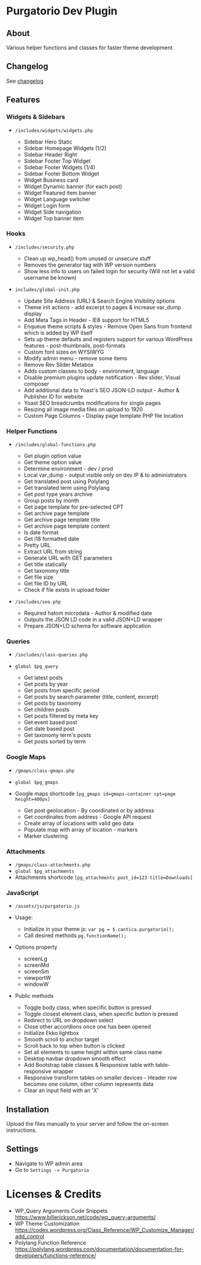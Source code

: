 # Purgatorio Dev Plugin

## About

Various helper functions and classes for faster theme development.

## Changelog
See [changelog](CHANGELOG.md)

## Features

### Widgets & Sidebars
- `/includes/widgets/widgets.php`

  - Sidebar Hero Static
  - Sidebar Homepage Widgets (1/2)
  - Sidebar Header Right
  - Sidebar Footer Top Widget
  - Sidebar Footer Widgets (1/4)
  - Sidebar Footer Bottom Widget
  - Widget Business card
  - Widget Dynamic banner (for each post)
  - Widget Featured item banner
  - Widget Language switcher
  - Widget Login form
  - Widget Side navigation
  - Widget Top banner item

### Hooks
- `/includes/security.php`

  - Clean up wp_head() from unused or unsecure stuff
  - Removes the generator tag with WP version numbers
  - Show less info to users on failed login for security (Will not let a valid username be known)

- `includes/global-init.php`

  - Update Site Address (URL) & Search Engine Visibility options
  - Theme init actions - add excerpt to pages & increase var_dump display
  - Add Meta Tags in Header - IE8 support for HTML5
  - Enqueue theme scripts & styles - Remove Open Sans from frontend which is added by WP itself
  - Sets up theme defaults and registers support for various WordPress features - post-thumbnails, post-formats
  - Custom font sizes on WYSIWYG
  - Modify admin menu - remove some items
  - Remove Rev Slider Metabox
  - Adds custom classes to body - environment, language
  - Disable premium plugins update notification - Rev slider, Visual composer
  - Add additional data to Yoast's SEO JSON-LD output - Author & Publisher ID for website
  - Yoast SEO breadcrumbs modifications for single pages
  - Resizing all image media files on upload to 1920
  - Custom Page Columns - Display page template PHP file location

### Helper Functions
- `/includes/global-functions.php`

  - Get plugin option value
  - Get theme option value
  - Determine environment - dev / prod
  - Local var_dump - output visible only on dev IP & to administrators
  - Get translated post using Polylang
  - Get translated term using Polylang
  - Get post type years archive
  - Group posts by month
  - Get page template for pre-selected CPT
  - Get archive page template
  - Get archive page template title
  - Get archive page template content
  - Is date format
  - Get i18 formatted date
  - Pretty URL
  - Extract URL from string
  - Generate URL with GET parameters
  - Get title statically
  - Get taxonomy title
  - Get file size
  - Get file ID by URL
  - Check if file exists in upload folder

- `/includes/seo.php`

  - Required hatom microdata - Author & modified date
  - Outputs the JSON LD code in a valid JSON+LD wrapper
  - Prepare JSON+LD schema for software application

### Queries
- `/includes/class-queries.php`
- `global $pg_query`

  - Get latest posts
  - Get posts by year
  - Get posts from specific period
  - Get posts by search parameter (title, content, excerpt)
  - Get posts by taxonomy
  - Get children posts
  - Get posts filtered by meta key
  - Get event based post
  - Get date based post
  - Get taxonomy term's posts
  - Get posts sorted by term

### Google Maps
- `/gmaps/class-gmaps.php`
- `global $pg_gmaps`
- Google maps shortcode `[pg_gmaps id=gmaps-container cpt=page height=400px]`

  - Get post geolocation - By coordinated or by address
  - Get coordinates from address - Google API request
  - Create array of locations with valid geo data
  - Populate map with array of location - markers
  - Marker clustering
  
### Attachments
- `/gmaps/class-attachments.php`
- `global $pg_attachments`
- Attachments shortcode `[pg_attachments post_id=123 title=Downloads]`

### JavaScript
- `/assets/js/purgatorio.js`
- Usage:
  - Initialize in your theme js: `var pg = $.cantica.purgatorio();`
  - Call desired methods `pg.functionName();`

- Options property
  - screenLg
  - screenMd
  - screenSm
  - viewportW
  - windowW
  
- Public methods
  - Toggle body class, when specific button is pressed
  - Toggle closest element class, when specific button is pressed
  - Redirect to URL on dropdown select
  - Close other accordions once one has been opened
  - Initialize Ekko lightbox
  - Smooth scroll to anchor target
  - Scroll back to top when button is clicked
  - Set all elements to same height within same class name
  - Desktop navbar dropdown smooth effect
  - Add Bootstrap table classes & Responsive table with table-responsive wrapper
  - Responsive transform tables on smaller devices - Header row becomes one column, other column represents data
  - Clear an input field with an 'X'

## Installation
Upload the files manually to your server and follow the on-screen instructions.

## Settings
- Navigate to WP admin area
- Go to `Settings -> Purgatorio`

Licenses & Credits
=
- WP_Query Arguments Code Snippets https://www.billerickson.net/code/wp_query-arguments/
- WP Theme Customization https://codex.wordpress.org/Class_Reference/WP_Customize_Manager/add_control
- Polylang Function Reference https://polylang.wordpress.com/documentation/documentation-for-developers/functions-reference/
